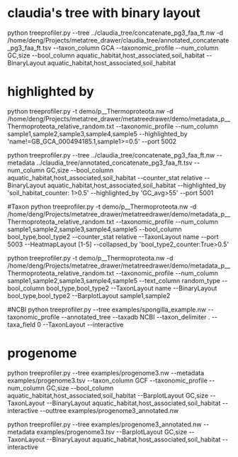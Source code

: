 # claudia's tree with binary layout
python treeprofiler.py --tree ../claudia_tree/concatenate_pg3_faa_ft.nw -d /home/deng/Projects/metatree_drawer/claudia_tree/annotated_concatenate_pg3_faa_ft.tsv --taxon_column GCA --taxonomic_profile --num_column GC,size --bool_column aquatic_habitat,host_associated,soil_habitat --BinaryLayout aquatic_habitat,host_associated,soil_habitat

# highlighted by 
python treeprofiler.py -t demo/p__Thermoproteota.nw -d /home/deng/Projects/metatree_drawer/metatreedrawer/demo/metadata_p__Thermoproteota_relative_random.txt --taxonomic_profile --num_column sample1,sample2,sample3,sample4,sample5 --highlighted_by 'name!=GB_GCA_000494185.1,sample1>=0.5' --port 5002

python treeprofiler.py --tree ../claudia_tree/concatenate_pg3_faa_ft.nw --metadata ../claudia_tree/annotated_concatenate_pg3_faa_ft.tsv --num_column GC,size --bool_column aquatic_habitat,host_associated,soil_habitat --counter_stat relative --BinaryLayout aquatic_habitat,host_associated,soil_habitat --highlighted_by 'soil_habitat_counter: 1>0.5' --highlighted_by 'GC_avg>55'   --port 5001 

#Taxon 
python treeprofiler.py -t demo/p__Thermoproteota.nw -d /home/deng/Projects/metatree_drawer/metatreedrawer/demo/metadata_p__Thermoproteota_relative_random.txt --taxonomic_profile --num_column sample1,sample2,sample3,sample4,sample5 --bool_column bool_type,bool_type2 --counter_stat relative --TaxonLayout name --port 5003 --HeatmapLayout [1-5] --collapsed_by 'bool_type2_counter:True>0.5'


python treeprofiler.py -t demo/p__Thermoproteota.nw -d /home/deng/Projects/metatree_drawer/metatreedrawer/demo/metadata_p__Thermoproteota_relative_random.txt --taxonomic_profile --num_column sample1,sample2,sample3,sample4,sample5 --text_column random_type --bool_column bool_type,bool_type2 --TaxonLayout name --BinaryLayout bool_type,bool_type2 --BarplotLayout sample1,sample2

#NCBI
python treeprofiler.py --tree examples/spongilla_example.nw --taxonomic_profile --annotated_tree --taxadb NCBI --taxon_delimiter . --taxa_field 0 --TaxonLayout --interactive


# progenome

python treeprofiler.py --tree examples/progenome3.nw --metadata examples/progenome3.tsv --taxon_column GCF --taxonomic_profile --num_column GC,size --bool_column aquatic_habitat,host_associated,soil_habitat --BarplotLayout GC,size --TaxonLayout --BinaryLayout aquatic_habitat,host_associated,soil_habitat --interactive --outtree examples/progenome3_annotated.nw

python treeprofiler.py --tree examples/progenome3_annotated.nw --metadata examples/progenome3.tsv --BarplotLayout GC,size --TaxonLayout --BinaryLayout aquatic_habitat,host_associated,soil_habitat --interactive
